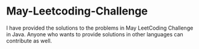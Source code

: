 # May-Leetcoding-Challenge
I have provided the solutions to the problems in May LeetCoding Challenge in Java. Anyone who wants to provide solutions in other languages can contribute as well.
